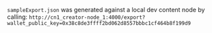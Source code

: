 `sampleExport.json` was generated against a local dev content node by calling: `http://cn1_creator-node_1:4000/export?wallet_public_key=0x38c8de3ffff2bd062d8557bbbc1cf464b8f199d9`